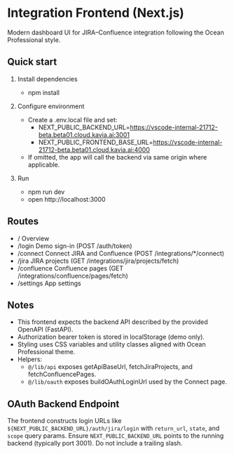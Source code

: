 # Integration Frontend (Next.js)

Modern dashboard UI for JIRA–Confluence integration following the Ocean Professional style.

## Quick start

1. Install dependencies
   - npm install

2. Configure environment
   - Create a .env.local file and set:
     - NEXT_PUBLIC_BACKEND_URL=https://vscode-internal-21712-beta.beta01.cloud.kavia.ai:3001
     - NEXT_PUBLIC_FRONTEND_BASE_URL=https://vscode-internal-21712-beta.beta01.cloud.kavia.ai:4000
   - If omitted, the app will call the backend via same origin where applicable.

3. Run
   - npm run dev
   - open http://localhost:3000

## Routes

- /                Overview
- /login           Demo sign-in (POST /auth/token)
- /connect         Connect JIRA and Confluence (POST /integrations/*/connect)
- /jira            JIRA projects (GET /integrations/jira/projects/fetch)
- /confluence      Confluence pages (GET /integrations/confluence/pages/fetch)
- /settings        App settings

## Notes

- This frontend expects the backend API described by the provided OpenAPI (FastAPI).
- Authorization bearer token is stored in localStorage (demo only).
- Styling uses CSS variables and utility classes aligned with Ocean Professional theme.
- Helpers:
  - `@/lib/api` exposes getApiBaseUrl, fetchJiraProjects, and fetchConfluencePages.
  - `@/lib/oauth` exposes buildOAuthLoginUrl used by the Connect page.

## OAuth Backend Endpoint
The frontend constructs login URLs like `${NEXT_PUBLIC_BACKEND_URL}/auth/jira/login` with `return_url`, `state`, and `scope` query params. Ensure `NEXT_PUBLIC_BACKEND_URL` points to the running backend (typically port 3001). Do not include a trailing slash.
